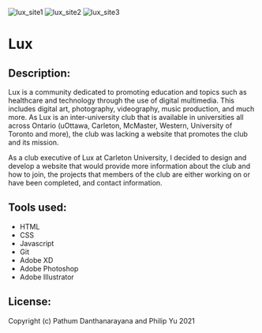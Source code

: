 ![lux_site1](https://user-images.githubusercontent.com/61627702/130358327-6611dfc3-7cf7-4b8a-a250-affe9012e175.jpg)
![lux_site2](https://user-images.githubusercontent.com/61627702/130358332-eb9fb240-89c5-4156-8e98-5bb3fe3ce272.jpg)
![lux_site3](https://user-images.githubusercontent.com/61627702/130358334-4ca56a2c-b082-4318-9f5b-e73c10ff8e87.jpg)
# Lux

Description:
-----------
Lux is a community dedicated to promoting education and topics such as healthcare and technology through the use of digital multimedia. This includes digital art, photography, videography, music production, and much more. As Lux is an inter-university club that is available in universities all across Ontario (uOttawa, Carleton, McMaster, Western, University of Toronto and more), the club was lacking a website that promotes the club and its mission.

As a club executive of Lux at Carleton University, I decided to design and develop a website that would provide more information about the club and how to join, the projects that members of the club are either working on or have been completed, and contact information.

Tools used:
----------
- HTML
- CSS
- Javascript
- Git
- Adobe XD
- Adobe Photoshop
- Adobe Illustrator

License:
-------
Copyright (c) Pathum Danthanarayana and Philip Yu 2021

